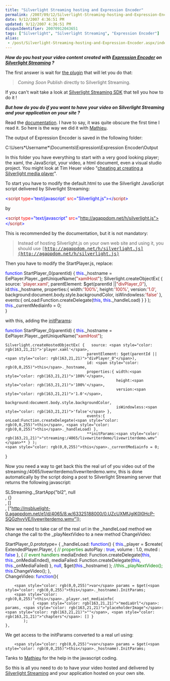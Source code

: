 ```yaml
---
title: "Silverlight Streaming hosting and Expression Encoder"
permalink: /2007/09/12/Silverlight-Streaming-hosting-and-Expression-Encoder/
date: 9/12/2007 4:36:51 PM
updated: 9/12/2007 4:36:51 PM
disqusIdentifier: 20070912043651
tags: ["Silverlight", "Silverlight Streaming", "Expression Encoder"]
alias:
 - /post/Silverlight-Streaming-hosting-and-Expression-Encoder.aspx/index.html
---
```

***How do you host your video content created with ***[***Expression Encoder***](http://www.microsoft.com/expression/products/overview.aspx?key=encoder)*** on ***[***Silverlight Streaming***](http://silverlight.live.com/)*** ?***

The first answer is wait for [the plugin](http://www.microsoft.com/expression/products/overview.aspx?key=encoder) that will let you do that:
<!-- more -->

> *Coming Soon*
> Publish directly to Silverlight Streaming.

If you can't wait take a look at [Silverlight Streaming SDK](http://dev.live.com/silverlight/) that tell you how to do it !

***But how do you do if you want to have your video on Silverlight Streaming and your application on your site ?***

Read the [documentation](http://dev.live.com/silverlight/initparams.aspx). I have to say, it was quite obscure the first time I read it. So here is the way we did it with [Mathieu](http://www.techheadbrothers.com/Auteurs.aspx/mathieu-kempe).

The output of Expression Encoder is saved in the following folder:

C:\Users\*Username*\Documents\Expression\Expression Encoder\Output

In this folder you have everything to start with a very good looking player; the xaml, the JavaScript, your video, a html document, even a visual studio project. You might look at Tim Heuer video "[cheating at creating a Silverlight media player](http://www.timheuer.com/blog/archive/2007/08/31/cheating-creating-silverlight-media-player.aspx)".

To start you have to modify the default.html to use the Silverlight JavaScript script delivered by Silverlight Streaming:

<span style="color: rgb(0,0,255)"><</span><span style="color: rgb(163,21,21)">script</span> <span style="color: rgb(255,0,0)">type</span><span style="color: rgb(0,0,255)">='text/javascript'</span> <span style="color: rgb(255,0,0)">src</span><span style="color: rgb(0,0,255)">="Silverlight.js"></</span><span style="color: rgb(163,21,21)">script</span><span style="color: rgb(0,0,255)">></span>

[](http://11011.net/software/vspaste)by

<span style="color: rgb(0,0,255)"><</span><span style="color: rgb(163,21,21)">script</span> <span style="color: rgb(255,0,0)">type</span><span style="color: rgb(0,0,255)">="text/javascript"</span> <span style="color: rgb(255,0,0)">src</span><span style="color: rgb(0,0,255)">="http://agappdom.net/h/silverlight.js"></</span><span style="color: rgb(163,21,21)">script</span><span style="color: rgb(0,0,255)">>
</span>
[](http://11011.net/software/vspaste)


This is recommended by the documentation, but it is not mandatory:

> Instead of hosting Silverlight.js on your own web site and using it, you should use <tt>[http://agappdom.net/h/silverlight.js](http://agappdom.net/h/silverlight.js)</tt>

Then you have to modify the StartPlayer.js, replace:

<span style="color: rgb(0,0,255)">function</span> StartPlayer_0(parentId) {
    <span style="color: rgb(0,0,255)">this</span>._hostname = EePlayer.Player._getUniqueName(<span style="color: rgb(163,21,21)">"xamlHost"</span>);
    Silverlight.createObjectEx( {   source: <span style="color: rgb(163,21,21)">'player.xaml'</span>, 
                                    parentElement: $get(parentId ||<span style="color: rgb(163,21,21)">"divPlayer_0"</span>), 
                                    id:<span style="color: rgb(0,0,255)">this</span>._hostname, 
                                    properties:{ width:<span style="color: rgb(163,21,21)">'100%'</span>, 
                                                 height:<span style="color: rgb(163,21,21)">'100%'</span>, 
                                                 version:<span style="color: rgb(163,21,21)">'1.0'</span>, 
                                                 background:document.body.style.backgroundColor, 
                                                 isWindowless:<span style="color: rgb(163,21,21)">'false'</span> }, 
                                    events:{ onLoad:Function.createDelegate(<span style="color: rgb(0,0,255)">this</span>, <span style="color: rgb(0,0,255)">this</span>._handleLoad) } } );
    <span style="color: rgb(0,0,255)">this</span>._currentMediainfo = 0;      
}


with this, adding the [initParams](http://dev.live.com/silverlight/initparams.aspx):

<span style="color: rgb(0,0,255)">function</span> StartPlayer_0(parentId) {
    <span style="color: rgb(0,0,255)">this</span>._hostname = EePlayer.Player._getUniqueName(<span style="color: rgb(163,21,21)">"xamlHost"</span>);

    Silverlight.createHostedObjectEx( {   source: <span style="color: rgb(163,21,21)">'player.xaml'</span>, 
                                        parentElement: $get(parentId ||<span style="color: rgb(163,21,21)">"divPlayer_0"</span>), 
                                        id: <span style="color: rgb(0,0,255)">this</span>._hostname, 
                                        properties:{ width:<span style="color: rgb(163,21,21)">'100%'</span>, 
                                                     height:<span style="color: rgb(163,21,21)">'100%'</span>, 
                                                     version:<span style="color: rgb(163,21,21)">'1.0'</span>, 
                                                     background:document.body.style.backgroundColor, 
                                                     isWindowless:<span style="color: rgb(163,21,21)">'false'</span> }, 
                                        events:{ onLoad:Function.createDelegate(<span style="color: rgb(0,0,255)">this</span>, <span style="color: rgb(0,0,255)">this</span>._handleLoad) },
                                        **initParams:<span style="color: rgb(163,21,21)">"streaming:/4065/livewriterdemo/livewriterdemo.wmv"</span>** } );
    <span style="color: rgb(0,0,255)">this</span>._currentMediainfo = 0;      
}

[](http://11011.net/software/vspaste)


Now you need a way to get back this the real url of you video out of the streaming:/4065/livewriterdemo/livewriterdemo.wmv, this is done automatically by the script doing a post to Silverlight Streaming server that returns the following javascript:

SLStreaming._StartApp("bl2", null  
, {}  
, []  
, ["http://msbluelight-0.agappdom.net/e1/d/4065/8.w/63325188000/0.UZcUXMfJgIK0I0HcP-SQGzhvvVE/livewriterdemo.wmv"]);

Now we need to take car of the real url in the _handleLoad method we change the call to the _playNextVideo to a new method ChangeVideo:

StartPlayer_0.prototype= {
    _handleLoad: <span style="color: rgb(0,0,255)">function</span>() {
        <span style="color: rgb(0,0,255)">this</span>._player = $create(   ExtendedPlayer.Player, 
                                  { <span style="color: rgb(0,128,0)">// properties
</span>                                    autoPlay    : <span style="color: rgb(0,0,255)">true</span>, 
                                    volume      : 1.0,
                                    muted       : <span style="color: rgb(0,0,255)">false
</span>                                  }, 
                                  { <span style="color: rgb(0,128,0)">// event handlers
</span>                                    mediaEnded: Function.createDelegate(<span style="color: rgb(0,0,255)">this</span>, <span style="color: rgb(0,0,255)">this</span>._onMediaEnded),
                                    mediaFailed: Function.createDelegate(<span style="color: rgb(0,0,255)">this</span>, <span style="color: rgb(0,0,255)">this</span>._onMediaFailed)
                                  },
                                  <span style="color: rgb(0,0,255)">null</span>, $get(<span style="color: rgb(0,0,255)">this</span>._hostname)  ); 
        <span style="color: rgb(0,128,0)">//this._playNextVideo();     
</span>        <span style="color: rgb(0,0,255)">this</span>.ChangeVideo();
    },    
    ChangeVideo: <span style="color: rgb(0,0,255)">function</span>(){            

        <span style="color: rgb(0,0,255)">var</span> params = $get(<span style="color: rgb(0,0,255)">this</span>._hostname).InitParams;
        <span style="color: rgb(0,0,255)">this</span>._player.set_mediainfo(
                { <span style="color: rgb(163,21,21)">"mediaUrl"</span>: params, <span style="color: rgb(163,21,21)">"placeholderImage"</span>: <span style="color: rgb(163,21,21)">""</span>, <span style="color: rgb(163,21,21)">"chapters"</span>: [] }  
            );                                                                                                              
    },                  


We get access to the initParams converted to a real url using:

        <span style="color: rgb(0,0,255)">var</span> params = $get(<span style="color: rgb(0,0,255)">this</span>._hostname).InitParams;

Tanks to [Mathieu](http://www.techheadbrothers.com/Auteurs.aspx/mathieu-kempe) for the help in the javascript coding.

So this is all you need to do to have your video hosted and delivered by [Silverlight Streaming](http://silverlight.live.com/) and your application hosted on your own site.
